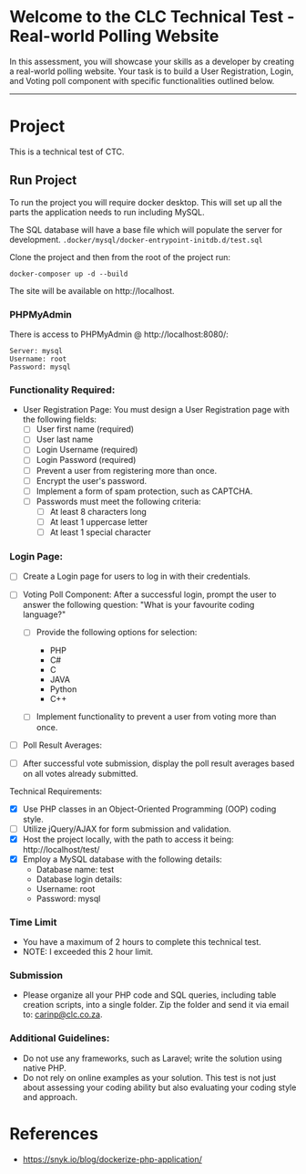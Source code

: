 # Welcome to the CLC Technical Test - Real-world Polling Website
In this assessment, you will showcase your skills as a developer by creating a real-world polling website. Your task is to
build a User Registration, Login, and Voting poll component with specific functionalities outlined below.

---

# Project
This is a technical test of CTC.

## Run Project
To run the project you will require docker desktop. This will set up all
the parts the application needs to run including MySQL.

The SQL database will have a base file which will populate the server for development.
`.docker/mysql/docker-entrypoint-initdb.d/test.sql`

Clone the project and then from the root of the project run:

```shell
docker-composer up -d --build
```

The site will be available on http://localhost.

### PHPMyAdmin
There is access to PHPMyAdmin @ http://localhost:8080/:

```text
Server: mysql
Username: root
Password: mysql
```

### Functionality Required:
- User Registration Page: You must design a User Registration page with the following fields:
  -[ ] User first name (required)
  -[ ] User last name
  -[ ] Login Username (required)
  -[ ] Login Password (required)
  -[ ] Prevent a user from registering more than once.
  -[ ] Encrypt the user's password.
  -[ ] Implement a form of spam protection, such as CAPTCHA.
  -[ ] Passwords must meet the following criteria:
    -[ ] At least 8 characters long
    -[ ] At least 1 uppercase letter
    -[ ] At least 1 special character

### Login Page:
-[ ] Create a Login page for users to log in with their credentials.

-[ ] Voting Poll Component: After a successful login, prompt the user to answer the following question: "What is your favourite coding language?"
  -[ ] Provide the following options for selection:
    - PHP
    - C#
    - C
    - JAVA
    - Python
    - C++

  -[ ] Implement functionality to prevent a user from voting more than once.

-[ ] Poll Result Averages:

-[ ] After successful vote submission, display the poll result averages based on all votes already submitted.


Technical Requirements:
-[x] Use PHP classes in an Object-Oriented Programming (OOP) coding style.
-[ ] Utilize jQuery/AJAX for form submission and validation.
-[x] Host the project locally, with the path to access it being: http://localhost/test/
-[x] Employ a MySQL database with the following details:
  - Database name: test
  - Database login details:
  - Username: root
  - Password: mysql

### Time Limit
- You have a maximum of 2 hours to complete this technical test.
- NOTE: I exceeded this 2 hour limit.

### Submission
- Please organize all your PHP code and SQL queries, including table creation scripts, into a single folder. Zip the
folder and send it via email to: carinp@clc.co.za.

### Additional Guidelines:
- Do not use any frameworks, such as Laravel; write the solution using native PHP.
- Do not rely on online examples as your solution. This test is not just about assessing your coding ability but also
evaluating your coding style and approach.

# References
- https://snyk.io/blog/dockerize-php-application/